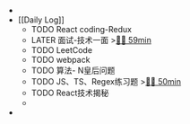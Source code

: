 -
- [[Daily Log]]
	- TODO React coding-Redux
	- LATER 面试-技术一面 >[🍅🍅 59min](#agenda-pomo://?t=f-1688738239058-1500%2Cf-1688743702167-1500%2Cp-1688746085754-516)
	- TODO LeetCode
	- TODO webpack
	- TODO 算法- N皇后问题
	- TODO JS、TS、Regex练习题 >[🍅🍅 50min](#agenda-pomo://?t=f-1688790728542-1500%2Cf-1688793457266-1500)
	- TODO React技术揭秘
	-
-
